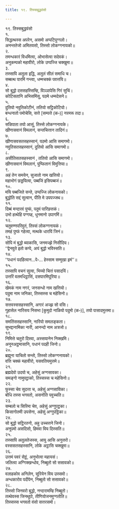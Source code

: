 ```yaml
---
title: १९. तिस्सबुद्धवंसो

---
```

१९. तिस्सबुद्धवंसो  
१.  
सिद्धत्थस्स अपरेन, असमो अप्पटिपुग्गलो।  
अनन्ततेजो अमितयसो, तिस्सो लोकग्गनायको॥  
२.  
तमन्धकारं विधमित्वा, ओभासेत्वा सदेवकं।  
अनुकम्पको महावीरो, लोके उप्पज्जि चक्खुमा॥  
३.  
तस्सापि अतुला इद्धि, अतुलं सीलं समाधि च।  
सब्बत्थ पारमिं गन्त्वा, धम्मचक्कं पवत्तयि॥  
४.  
सो बुद्धो दससहस्सिम्हि, विञ्ञापेसि गिरं सुचिं।  
कोटिसतानि अभिसमिंसु, पठमे धम्मदेसने॥  
५.  
दुतियो नवुतिकोटीनं, ततियो सट्ठिकोटियो।  
बन्धनातो पमोचेसि, सत्ते [सम्पत्ते (क॰)] नरमरू तदा॥  
६.  
सन्निपाता तयो आसुं, तिस्से लोकग्गनायके।  
खीणासवानं विमलानं, सन्तचित्तान तादिनं॥  
७.  
खीणासवसतसहस्सानं, पठमो आसि समागमो।  
नवुतिसतसहस्सानं, दुतियो आसि समागमो॥  
८.  
असीतिसतसहस्सानं , ततियो आसि समागमो।  
खीणासवानं विमलानं, पुप्फितानं विमुत्तिया॥  
९.  
अहं तेन समयेन, सुजातो नाम खत्तियो।  
महाभोगं छड्डयित्वा, पब्बजिं इसिपब्बजं॥  
१०.  
मयि पब्बजिते सन्ते, उप्पज्जि लोकनायको।  
बुद्धोति सद्दं सुत्वान, पीति मे उपपज्जथ॥  
११.  
दिब्बं मन्दारवं पुप्फं, पदुमं पारिछत्तकं।  
उभो हत्थेहि पग्गय्ह, धुनमानो उपागमिं॥  
१२.  
चतुवण्णपरिवुतं, तिस्सं लोकग्गनायकं।  
तमहं पुप्फं गहेत्वा, मत्थके धारयिं जिनं॥  
१३.  
सोपि मं बुद्धो ब्याकासि, जनमज्झे निसीदिय।  
‘‘द्वेनवुते इतो कप्पे, अयं बुद्धो भविस्सति॥  
१४.  
‘‘पधानं पदहित्वान…पे॰… हेस्साम सम्मुखा इमं’’॥  
१५.  
तस्सापि वचनं सुत्वा, भिय्यो चित्तं पसादयिं।  
उत्तरिं वतमधिट्ठासिं, दसपारमिपूरिया॥  
१६.  
खेमकं नाम नगरं, जनसन्धो नाम खत्तियो।  
पदुमा नाम जनिका, तिस्सस्स च महेसिनो॥  
१७.  
सत्तवस्ससहस्सानि, अगारं अज्झ सो वसि।  
गुहासेल नारिसय निसभा [कुमुदो नाळियो पदुमो (क॰)], तयो पासादमुत्तमा॥  
१८.  
समतिंससहस्सानि, नारियो समलङ्कता।  
सुभद्दानामिका नारी, आनन्दो नाम अत्रजो॥  
१९.  
निमित्ते चतुरो दिस्वा, अस्सयानेन निक्खमि।  
अनूनअट्ठमासानि, पधानं पदही जिनो॥  
२०.  
ब्रह्मुना याचितो सन्तो, तिस्सो लोकग्गनायको।  
वत्ति चक्कं महावीरो, यसवतियमुत्तमे॥  
२१.  
ब्रह्मदेवो उदयो च, अहेसुं अग्गसावका।  
समङ्गो नामुपट्ठाको, तिस्सस्स च महेसिनो॥  
२२.  
फुस्सा चेव सुदत्ता च, अहेसुं अग्गसाविका।  
बोधि तस्स भगवतो, असनोति पवुच्चति॥  
२३.  
सम्बलो च सिरिमा चेव, अहेसुं अग्गुपट्ठका।  
किसागोतमी उपसेना, अहेसुं अग्गुपट्ठिका॥  
२४.  
सो बुद्धो सट्ठिरतनो, अहु उच्चत्तने जिनो।  
अनूपमो असदिसो, हिमवा विय दिस्सति॥  
२५.  
तस्सापि अतुलतेजस्स, आयु आसि अनुत्तरो।  
वस्ससतसहस्सानि, लोके अट्ठासि चक्खुमा॥  
२६.  
उत्तमं पवरं सेट्ठं, अनुभोत्वा महायसं।  
जलित्वा अग्गिक्खन्धोव, निब्बुतो सो ससावको॥  
२७.  
वलाहकोव अनिलेन, सूरियेन विय उस्सवो।  
अन्धकारोव पदीपेन, निब्बुतो सो ससावको॥  
२८.  
तिस्सो जिनवरो बुद्धो, नन्दारामम्हि निब्बुतो।  
तत्थेवस्स जिनथूपो, तीणियोजनमुग्गतोति॥  
तिस्सस्स भगवतो वंसो सत्तरसमो।  